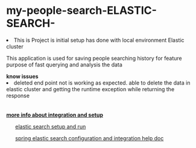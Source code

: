 # my-people-search-ELASTIC-SEARCH-

<li>
This is Project is initial setup has done with local environment Elastic cluster

This application is used for saving people searching history for feature purpose of fast querying and analysis the data

</li>

<strong>
know issues 
</strong>
<li>
deleted end point not is working as expected. 
able to delete the data in elastic cluster and getting the runtime exception while returning the response</li>
<br>
<br>
<u>
<strong>more info about integration and setup</strong>
</u>

<ol>
<a href="https://www.elastic.co/downloads/elasticsearch"> elastic search setup and run</a>
</ol>
<ol>
<a href="https://docs.spring.io/spring-data/elasticsearch/docs/current/reference/html/#elasticsearch.mapping"> spring elastic search configuration and integration help doc</a>
</ol>




